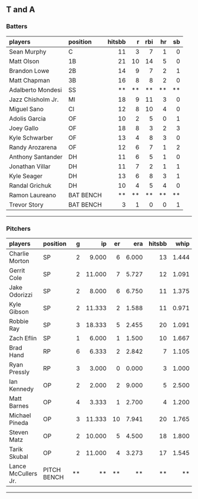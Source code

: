 ## T and A

### Batters

 
|players           |position  | hitsbb|  r| rbi| hr| sb| 
|:-----------------|:---------|------:|--:|---:|--:|--:| 
|Sean Murphy       |C         |     11|  3|   7|  1|  0| 
|Matt Olson        |1B        |     21| 10|  14|  5|  0| 
|Brandon Lowe      |2B        |     14|  9|   7|  2|  1| 
|Matt Chapman      |3B        |     16|  8|   8|  2|  0| 
|Adalberto Mondesi |SS        |     **| **|  **| **| **| 
|Jazz Chisholm Jr. |MI        |     18|  9|  11|  3|  0| 
|Miguel Sano       |CI        |     12|  8|  10|  4|  0| 
|Adolis Garcia     |OF        |     10|  2|   5|  0|  1| 
|Joey Gallo        |OF        |     18|  8|   3|  2|  3| 
|Kyle Schwarber    |OF        |     13|  4|   8|  3|  0| 
|Randy Arozarena   |OF        |     12|  6|   7|  1|  2| 
|Anthony Santander |DH        |     11|  6|   5|  1|  0| 
|Jonathan Villar   |DH        |     11|  7|   2|  1|  1| 
|Kyle Seager       |DH        |     13|  6|   8|  3|  1| 
|Randal Grichuk    |DH        |     10|  4|   5|  4|  0| 
|Ramon Laureano    |BAT BENCH |     **| **|  **| **| **| 
|Trevor Story      |BAT BENCH |      3|  1|   0|  0|  1| 


* * *

### Pitchers

 
|players             |position    |  g|     ip| er|   era| hitsbb|  whip| so|  w| sv| 
|:-------------------|:-----------|--:|------:|--:|-----:|------:|-----:|--:|--:|--:| 
|Charlie Morton      |SP          |  2|  9.000|  6| 6.000|     13| 1.444|  8|  1|  0| 
|Gerrit Cole         |SP          |  2| 11.000|  7| 5.727|     12| 1.091| 16|  1|  0| 
|Jake Odorizzi       |SP          |  2|  8.000|  6| 6.750|     11| 1.375|  8|  1|  0| 
|Kyle Gibson         |SP          |  2| 11.333|  2| 1.588|     11| 0.971| 10|  1|  0| 
|Robbie Ray          |SP          |  3| 18.333|  5| 2.455|     20| 1.091| 32|  2|  0| 
|Zach Eflin          |SP          |  1|  6.000|  1| 1.500|     10| 1.667|  7|  0|  0| 
|Brad Hand           |RP          |  6|  6.333|  2| 2.842|      7| 1.105|  6|  1|  3| 
|Ryan Pressly        |RP          |  3|  3.000|  0| 0.000|      3| 1.000|  3|  0|  3| 
|Ian Kennedy         |OP          |  2|  2.000|  2| 9.000|      5| 2.500|  2|  0|  1| 
|Matt Barnes         |OP          |  4|  3.333|  1| 2.700|      4| 1.200|  6|  1|  2| 
|Michael Pineda      |OP          |  3| 11.333| 10| 7.941|     20| 1.765|  4|  0|  0| 
|Steven Matz         |OP          |  2| 10.000|  5| 4.500|     18| 1.800| 11|  1|  0| 
|Tarik Skubal        |OP          |  2| 11.000|  4| 3.273|     17| 1.545| 17|  1|  0| 
|Lance McCullers Jr. |PITCH BENCH | **|     **| **|    **|     **|    **| **| **| **| 


* * *


